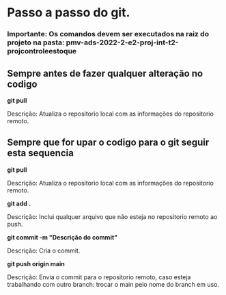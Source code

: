 # Passo a passo do git.

### Importante: Os comandos devem ser executados na raiz do projeto na pasta: pmv-ads-2022-2-e2-proj-int-t2-projcontroleestoque

## Sempre antes de fazer qualquer alteração no codigo

**git pull**

Descrição: Atualiza o repositorio local com as informações do repositorio remoto.

## Sempre que for upar o codigo para o git seguir esta sequencia

**git pull**

Descrição: Atualiza o repositorio local com as informações do repositorio remoto.

**git add .**

Descrição: Inclui qualquer arquivo que não esteja no repositorio remoto ao push.

**git commit -m "Descrição do commit"**

Descrição: Cria o commit.

**git push origin main**

Descrição: Envia o commit para o repositorio remoto, caso esteja trabalhando com outro branch: trocar o main pelo nome do branch em uso.
